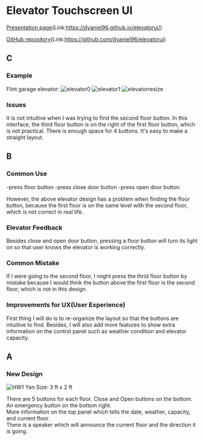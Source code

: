 # Elevator Touchscreen UI

[Presentation page](https://dyaniel96.github.io/elevatorui/)(Link:https://dyaniel96.github.io/elevatorui/)<br/>
  
[GitHub repository](https://github.com/dyaniel96/elevatorui)(Link:https://github.com/dyaniel96/elevatorui)<br/>
## C
### Example
Flint garage elevator:
![elevator0](https://user-images.githubusercontent.com/15820167/65101963-4accd780-d98f-11e9-92a1-6ba55b90d68e.jpg)
![elevator1](https://user-images.githubusercontent.com/15820167/65102007-6cc65a00-d98f-11e9-8a80-6c4b0b85a6bb.jpg)
![elevatorresize](https://user-images.githubusercontent.com/15820167/65102116-c169d500-d98f-11e9-9222-538fe4884ed3.gif)
### Issues
It is not intuitive when I was trying to find the second floor button. In this interface, the third floor button is on the right of the first floor button, which is not practical. There is enough space for 4 buttons. It's easy to make a straight layout.

## B
### Common Use
-press floor button
-press close door button
-press open door button

However, the above elevator design has a problem when finding the floor button, because the first floor is on the same level with the second floor, which is not correct in real life.

### Elevator Feedback
Besides close and open door button, pressing a floor button will turn its light on so that user knows the elevator is working correctly.

### Common Mistake
If I were going to the second floor, I might press the thrid floor button by mistake because I would think the button above the first floor is the second floor, which is not in this design.

### Improvements for UX(User Experience)
First thing I will do is to re-organize the layout so that the buttons are intuitive to find. Besides, I will also add more features to show extra information on the control panel such as weather condition and elevator capacity. 

## A
### New Design
![HW1 Yan](https://user-images.githubusercontent.com/15820167/65186337-10b31280-da2f-11e9-9af8-aa7599a2b049.gif)
Size: 3 ft x 2 ft

There are 5 buttons for each floor. Close and Open buttons on the bottom. An emergency button on the bottom right.<br/>
More information on the top panel which tells the date, weather, capacity, and current floor.<br/>
There is a speaker which will announce the current floor and the direction it is going.<br/>

